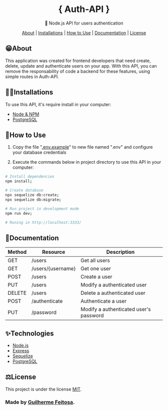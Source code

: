 <h1 align="center">{ Auth-API }</h1>
<p align="center">🔐 Node.js API for users authentication</p>
<p align="center">
 <a href="#about">About</a> |
 <a href="#installations">Installations</a> |
 <a href="#how-to-use">How to Use</a> | 
 <a href="#documentation">Documentation</a> | 
 <a href="#license">License</a>
</p>

## 😁**About**
This application was created for frontend developers that need create, delete, update and authenticate users on your app. With this API, you can remove the responsability of code a backend for these features, using simple routes in Auth-API.

## 👨‍💻**Installations**
To use this API, it's require install in your computer:
- [Node & NPM](https://nodejs.org/en/download/)
- [PostgreSQL](https://www.postgresql.org/download/)

## 🚀**How to Use**
1. Copy the file "[.env.example](./.env.example)" to new file named ".env" and configure your database credentials

2. Execute the commands below in project directory to use this API in your computer:
~~~bash
# Install dependencies
npm install;

# Create database
npx sequelize db:create;
npx sequelize db:migrate;

# Run project in development mode
npm run dev;

# Runing in http://localhost:3333/
~~~

## 📄**Documentation**
| Method | Resource          | Description                            |
| ------ | ----------------- | -------------------------------------- | 
| GET    | /users            | Get all users                          |
| GET    | /users/{username} | Get one user                           |
| POST   | /users            | Create a user                          |
| PUT    | /users            | Modify a authenticated user            |
| DELETE | /users            | Delete a authenticated user            |
| POST   | /authenticate     | Authenticate a user                    |
| PUT    | /password         | Modify a authenticated user's password |

## ✨**Technologies**
- [Node.js](https://nodejs.org/en/docs/)
- [Express](https://expressjs.com/)
- [Sequelize](https://sequelize.org/)
- [PostgreSQL](https://www.postgresql.org/docs/)

## ⚖**License**
This project is under the license [MIT](./LICENSE).

### Made by [Guilherme Feitosa](https://github.com/Guilherme-FCM/).

